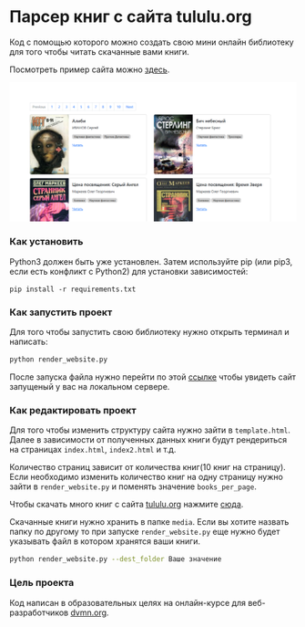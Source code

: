 # Парсер книг с сайта tululu.org

Код с помощью которого можно создать свою мини онлайн библиотеку для того чтобы читать скачанные вами книги.

Посмотреть пример сайта можно [здесь](https://1nazar1l.github.io/online-library/pages/index.html).

![Image alt](./static/img/example_site.png)

### Как установить


Python3 должен быть уже установлен. Затем используйте pip (или pip3, если есть конфликт с Python2) для установки зависимостей:

```
pip install -r requirements.txt
```

### Как запустить проект


Для того чтобы запустить свою библиотеку нужно открыть терминал и написать:

```sh
python render_website.py
```

После запуска файла нужно перейти по этой [ссылке](http://127.0.0.1:5500/pages/index.html) чтобы увидеть сайт запущеный у вас на локальном сервере.

### Как редактировать проект

Для того чтобы изменить структуру сайта нужно зайти в `template.html`. Далее в зависимости от полученных данных книги будут рендериться на страницах `index.html`, `index2.html` и т.д. 

Количество страниц зависит от количества книг(10 книг на страницу). Если необходимо изменить количество книг на одну страницу нужно зайти в `render_website.py` и поменять значение `books_per_page`.

Чтобы скачать много книг с сайта [tululu.org](https://tululu.org/) нажмите [сюда](https://github.com/1nazar1l/offline-library).

Скачанные книги нужно хранить в папке `media`. Если вы хотите назвать папку по другому то при запуске `render_website.py` еще нужно будет указывать файл в котором хранятся ваши книги.

```sh
python render_website.py --dest_folder Ваше значение
```

### Цель проекта

Код написан в образовательных целях на онлайн-курсе для веб-разработчиков [dvmn.org](https://dvmn.org/). 
